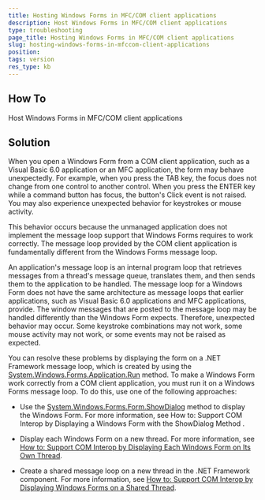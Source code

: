 ```yaml
---
title: Hosting Windows Forms in MFC/COM client applications
description: Host Windows Forms in MFC/COM client applications 
type: troubleshooting
page_title: Hosting Windows Forms in MFC/COM client applications
slug: hosting-windows-forms-in-mfccom-client-applications
position: 
tags: version 
res_type: kb
---
```


## How To
 
Host Windows Forms in MFC/COM client applications 

## Solution

When you open a Windows Form from a COM client application, such as a Visual Basic 6.0 application or an MFC application, the form may behave unexpectedly. For example, when you press the TAB key, the focus does not change from one control to another control. When you press the ENTER key while a command button has focus, the button's Click event is not raised. You may also experience unexpected behavior for keystrokes or mouse activity. 

This behavior occurs because the unmanaged application does not implement the message loop support that Windows Forms requires to work correctly. The message loop provided by the COM client application is fundamentally different from the Windows Forms message loop. 

An application's message loop is an internal program loop that retrieves messages from a thread's message queue, translates them, and then sends them to the application to be handled. The message loop for a Windows Form does not have the same architecture as message loops that earlier applications, such as Visual Basic 6.0 applications and MFC applications, provide. The window messages that are posted to the message loop may be handled differently than the Windows Form expects. Therefore, unexpected behavior may occur. Some keystroke combinations may not work, some mouse activity may not work, or some events may not be raised as expected. 

You can resolve these problems by displaying the form on a .NET Framework message loop, which is created by using the [System.Windows.Forms.Application.Run](https://msdn.microsoft.com/en-us/library/ms157900(VS.80).aspx) method.
To make a Windows Form work correctly from a COM client application, you must run it on a Windows Forms message loop. To do this, use one of the following approaches:

* Use the [System.Windows.Forms.Form.ShowDialog](https://msdn.microsoft.com/en-us/library/c7ykbedk(VS.80).aspx) method to display the Windows Form. For more information, see How to: Support COM Interop by Displaying a Windows Form with the ShowDialog Method .

* Display each Windows Form on a new thread. For more information, see [How to: Support COM Interop by Displaying Each Windows Form on Its Own Thread](http://msdn2.microsoft.com/en-us/library/ms229591(VS.80).aspx).

* Create a shared message loop on a new thread in the .NET Framework component. For more information, see [How to: Support COM Interop by Displaying Windows Forms on a Shared Thread](http://msdn2.microsoft.com/en-us/library/ms229609(VS.80).aspx).
